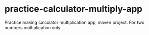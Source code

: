 # practice-calculator-multiply-app
Practice making calculator multiplication app, maven project. For two numbers multiplication only.
